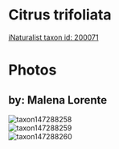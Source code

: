
Citrus trifoliata
=================
  
[iNaturalist taxon id: 200071](https://www.inaturalist.org/taxa/200071)
# Photos

## by: Malena Lorente
  
![taxon147288258](https://inaturalist-open-data.s3.amazonaws.com/photos/157805056/medium.jpg)  
![taxon147288259](https://inaturalist-open-data.s3.amazonaws.com/photos/157805031/medium.jpg)  
![taxon147288260](https://inaturalist-open-data.s3.amazonaws.com/photos/157805166/medium.jpg)